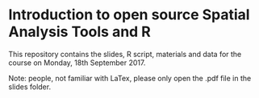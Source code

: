 # Introduction to open source Spatial Analysis Tools and R

This repository contains the slides, R script, materials and data for the course on Monday, 18th September 2017.

Note: people, not familiar with LaTex, please only open the .pdf file in the slides folder. 